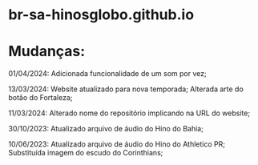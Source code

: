 # br-sa-hinosglobo.github.io

# Mudanças:

01/04/2024: Adicionada funcionalidade de um som por vez;

13/03/2024: Website atualizado para nova temporada; Alterada arte do botão do Fortaleza;

11/03/2024: Alterado nome do repositório implicando na URL do website;

30/10/2023: Atualizado arquivo de áudio do Hino do Bahia;

10/06/2023: Atualizado arquivo de áudio do Hino do Athletico PR; Substituída imagem do escudo do Corinthians;
